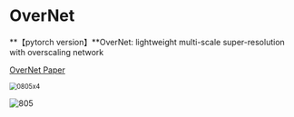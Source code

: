 # OverNet

**【pytorch version】**OverNet: lightweight multi-scale super-resolution with overscaling network

[OverNet Paper](https://arxiv.org/abs/2008.02382)



<img src="E:\STUDY\Places\EPS\OverNet\dd\DIV2K_valid_LR_bicubic_X4\DIV2K_valid_LR_bicubic\X4\0805x4.png" alt="0805x4" style="zoom:80%;" />

![805](E:\STUDY\Places\EPS\OverNet\save-08-18\imgs\805.png)









